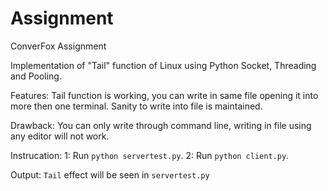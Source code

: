 # Assignment
ConverFox Assignment

Implementation of "Tail" function of Linux using Python Socket, Threading and Pooling.

Features: Tail function is working, you can write in same file opening it into more then one terminal. Sanity to write into file is maintained.

Drawback: You can only write through command line, writing in file using any editor will not work.

Instrucation: 
			1: Run `python servertest.py`.
			2: Run `python client.py`.

Output: `Tail` effect will be seen in `servertest.py`